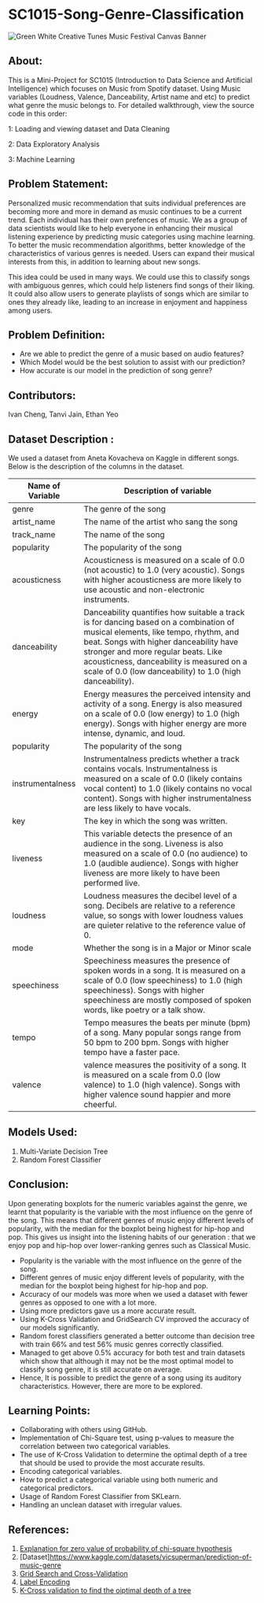 # SC1015-Song-Genre-Classification
![Green White Creative Tunes Music Festival Canvas Banner](https://user-images.githubusercontent.com/99631047/228569481-1bd250af-63a4-4a61-8672-8423751f36a3.png)


## About:

This is a Mini-Project for SC1015 (Introduction to Data Science and Artificial Intelligence) which focuses on Music from Spotify dataset. Using Music variables (Loudness, Valence, Danceability, Artist name and etc) to predict what genre the music belongs to. For detailed walkthrough, view the source code in this order: 

1: Loading and viewing dataset and Data Cleaning  

2: Data Exploratory Analysis  

3: Machine Learning  


## Problem Statement:

Personalized music recommendation that suits individual preferences are becoming more and more in demand as music continues to be a current trend. Each individual has their own prefences of music. We as a group of data scientists would like to help everyone in enhancing their musical listening experience by predicting music categories using machine learning. To better the music recommendation algorithms, better knowledge of the characteristics of various genres is needed. Users can expand their musical interests from this, in addition to learning about new songs.

This idea could be used in many ways. We could use this to classify songs with ambiguous genres, which could help listeners find songs of their liking. It could also allow users to generate playlists of songs which are similar to ones they already like, leading to an increase in enjoyment and happiness among users. 

## Problem Definition:

* Are we able to predict the genre of a music based on audio features?  
* Which Model would be the best solution to assist with our prediction?
* How accurate is our model in the prediction of song genre?

## Contributors:
Ivan Cheng, Tanvi Jain, Ethan Yeo

## Dataset Description :
We used a dataset from Aneta Kovacheva on Kaggle in different songs. Below is the description of the columns in the dataset.

Name of Variable | Description of variable
--- | --- |
genre | The genre of the song |        
 artist_name| The name of the artist who sang the song |           
 track_name | The name of the song|                    
 popularity | The popularity of the song |                
 acousticness | Acousticness is measured on a scale of 0.0 (not acoustic) to 1.0 (very acoustic). Songs with higher acousticness are more likely to use acoustic and non-electronic instruments. |          
 danceability | Danceability quantifies how suitable a track is for dancing based on a combination of musical elements, like tempo, rhythm, and beat. Songs with higher danceability have stronger and more regular beats. Like acousticness, danceability is measured on a scale of 0.0 (low danceability) to 1.0 (high danceability). |              
 energy | Energy measures the perceived intensity and activity of a song. Energy is also measured on a scale of 0.0 (low energy) to 1.0 (high energy). Songs with higher energy are more intense, dynamic, and loud. |         
 popularity | The popularity of the song |      |                  
 instrumentalness | Instrumentalness predicts whether a track contains vocals. Instrumentalness is measured on a scale of 0.0 (likely contains vocal content) to 1.0 (likely contains no vocal content). Songs with higher instrumentalness are less likely to have vocals. |          
 key | The key in which the song was written. |
liveness | This variable detects the presence of an audience in the song. Liveness is also measured on a scale of 0.0 (no audience) to 1.0 (audible audience). Songs with higher liveness are more likely to have been performed live.|
loudness | Loudness measures the decibel level of a song. Decibels are relative to a reference value, so songs with lower loudness values are quieter relative to the reference value of 0. | 
mode | Whether the song is in a Major or Minor scale | 
speechiness | Speechiness measures the presence of spoken words in a song. It is measured on a scale of 0.0 (low speechiness) to 1.0 (high speechiness). Songs with higher speechiness are mostly composed of spoken words, like poetry or a talk show.  | 
tempo | Tempo measures the beats per minute (bpm) of a song. Many popular songs range from 50 bpm to 200 bpm. Songs with higher tempo have a faster pace. |
valence | valence measures the positivity of a song. It is measured on a scale from 0.0 (low valence) to 1.0 (high valence). Songs with higher valence sound happier and more cheerful.| 

## Models Used:
1) Multi-Variate Decision Tree
2) Random Forest Classifier

## Conclusion:
Upon generating boxplots for the numeric variables against the genre, we learnt that popularity is the variable with the most influence on the genre of the song. This means that different genres of music enjoy different levels of popularity, with the median for the boxplot being highest for hip-hop and pop. This gives us insight into the listening habits of our generation : that we enjoy pop and hip-hop over lower-ranking genres such as Classical Music. 

* Popularity is the variable with the most influence on the genre of the song.
* Different genres of music enjoy different levels of popularity, with the median for the boxplot being highest for hip-hop and pop.
* Accuracy of our models was more when we used a dataset with fewer genres as opposed to one with a lot more.
* Using more predictors gave us a more accurate result. 
* Using K-Cross Validation and GridSearch CV improved the accuracy of our models significantly.
* Random forest classifiers generated a better outcome than decision tree with train 66% and test 56% music genres correctly classified.
* Managed to get above 0.5% accuracy for both test and train datasets which show that although it may not be the most optimal model to classify song genre, it is still accurate on average. 
* Hence, It is possible to predict the genre of a song using its auditory characteristics. However, there are more to be explored.



## Learning Points:

* Collaborating with others using GitHub.
* Implementation of Chi-Square test, using p-values to measure the correlation between two categorical variables.
* The use of K-Cross Validation to determine the optimal depth of a tree that should be used to provide the most accurate results.
* Encoding categorical variables.
* How to predict a categorical variable using both numeric and categorical predictors.
* Usage of Random Forest Classifier from SKLearn.
* Handling an unclean dataset with irregular values.


## References:
1. [Explanation for zero value of probability of chi-square hypothesis](https://datascience.stackexchange.com/questions/107183/p-value-of-chi-squared-test-is-exactly-0-0)
2. [Dataset]https://www.kaggle.com/datasets/vicsuperman/prediction-of-music-genre
3. [Grid Search and Cross-Validation](https://towardsdatascience.com/cross-validation-and-grid-search-efa64b127c1b) 
4. [Label Encoding](https://towardsdatascience.com/categorical-encoding-using-label-encoding-and-one-hot-encoder-911ef77fb5bd) 
5. [K-Cross validation to find the oiptimal depth of a tree](https://towardsdatascience.com/how-to-find-decision-tree-depth-via-cross-validation-2bf143f0f3d6)




